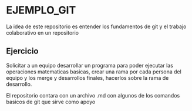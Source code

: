 # EJEMPLO_GIT
La idea de este repositorio es entender los fundamentos de git y el trabajo
colaborativo en un repositorio

## Ejercicio 

Solicitar a un equipo desarrollar un programa para poder ejecutar las 
operaciones matematicas basicas, crear una rama por cada persona del 
equipo y los merge y desarrollos finales, hacerlos sobre la rama de 
desarrollo.

El repositorio contara con un archivo .md con algunos de los comandos
basicos de git que sirve como apoyo



